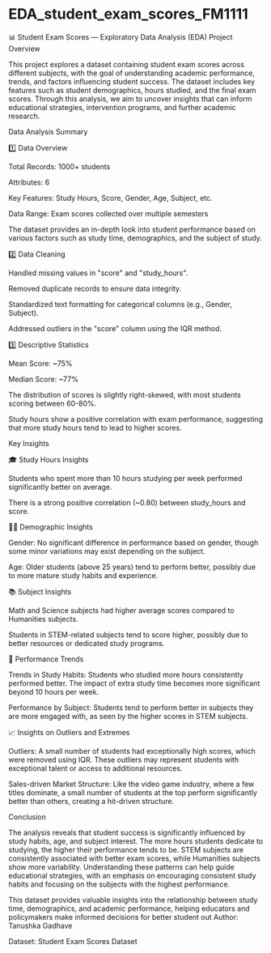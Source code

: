 # EDA_student_exam_scores_FM1111
📊 Student Exam Scores — Exploratory Data Analysis (EDA)
Project Overview

This project explores a dataset containing student exam scores across different subjects, with the goal of understanding academic performance, trends, and factors influencing student success. The dataset includes key features such as student demographics, hours studied, and the final exam scores. Through this analysis, we aim to uncover insights that can inform educational strategies, intervention programs, and further academic research.

Data Analysis Summary

1️⃣ Data Overview

Total Records: 1000+ students

Attributes: 6

Key Features: Study Hours, Score, Gender, Age, Subject, etc.

Data Range: Exam scores collected over multiple semesters

The dataset provides an in-depth look into student performance based on various factors such as study time, demographics, and the subject of study.

2️⃣ Data Cleaning

Handled missing values in "score" and "study_hours".

Removed duplicate records to ensure data integrity.

Standardized text formatting for categorical columns (e.g., Gender, Subject).

Addressed outliers in the "score" column using the IQR method.

3️⃣ Descriptive Statistics

Mean Score: ~75%

Median Score: ~77%

The distribution of scores is slightly right-skewed, with most students scoring between 60-80%.

Study hours show a positive correlation with exam performance, suggesting that more study hours tend to lead to higher scores.

Key Insights

🎓 Study Hours Insights

Students who spent more than 10 hours studying per week performed significantly better on average.

There is a strong positive correlation (~0.80) between study_hours and score.

👩‍🏫 Demographic Insights

Gender: No significant difference in performance based on gender, though some minor variations may exist depending on the subject.

Age: Older students (above 25 years) tend to perform better, possibly due to more mature study habits and experience.

📚 Subject Insights

Math and Science subjects had higher average scores compared to Humanities subjects.

Students in STEM-related subjects tend to score higher, possibly due to better resources or dedicated study programs.

🧠 Performance Trends

Trends in Study Habits: Students who studied more hours consistently performed better. The impact of extra study time becomes more significant beyond 10 hours per week.

Performance by Subject: Students tend to perform better in subjects they are more engaged with, as seen by the higher scores in STEM subjects.

📈 Insights on Outliers and Extremes

Outliers: A small number of students had exceptionally high scores, which were removed using IQR. These outliers may represent students with exceptional talent or access to additional resources.

Sales-driven Market Structure: Like the video game industry, where a few titles dominate, a small number of students at the top perform significantly better than others, creating a hit-driven structure.

Conclusion

The analysis reveals that student success is significantly influenced by study habits, age, and subject interest. The more hours students dedicate to studying, the higher their performance tends to be. STEM subjects are consistently associated with better exam scores, while Humanities subjects show more variability. Understanding these patterns can help guide educational strategies, with an emphasis on encouraging consistent study habits and focusing on the subjects with the highest performance.

This dataset provides valuable insights into the relationship between study time, demographics, and academic performance, helping educators and policymakers make informed decisions for better student out
Author: Tanushka Gadhave

Dataset: Student Exam Scores Dataset
